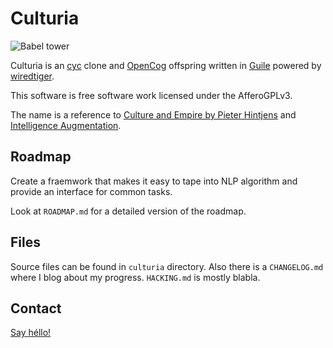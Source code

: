 # Culturia

![Babel tower](https://upload.wikimedia.org/wikipedia/commons/thumb/2/27/Tower_of_Babel_cropped_square.jpg/480px-Tower_of_Babel_cropped_square.jpg)

Culturia is an [cyc](http://www.cyc.com/) clone and [OpenCog](http://opencog.org/)
offspring written in [Guile](https://www.gnu.org/software/guile/) powered
by [wiredtiger](http://wiredtiger.com/).

This software is free software work licensed under the AfferoGPLv3.

The name is a reference to
[Culture and Empire by Pieter Hintjens](http://cultureandempire.com) and
[Intelligence Augmentation](https://en.wikipedia.org/wiki/Intelligence_amplification).

## Roadmap

Create a fraemwork that makes it easy to tape into NLP algorithm and provide an
interface for common tasks.

Look at `ROADMAP.md` for a detailed version of the roadmap.

## Files

Source files can be found in `culturia` directory. Also there is
a `CHANGELOG.md` where I blog about my progress. `HACKING.md` is
mostly blabla.

## Contact

[Say héllo!](mailto:amirouche@hypermove.net)
